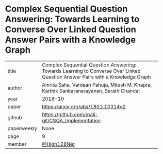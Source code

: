 # Complex Sequential Question Answering: Towards Learning to Converse Over Linked Question Answer Pairs with a Knowledge Graph


|  |  |
| :--- | :--- |
| title | Complex Sequential Question Answering: Towards Learning to Converse Over Linked Question Answer Pairs with a Knowledge Graph |
| author | Amrita Saha, Vardaan Pahuja, Mitesh M. Khapra, Karthik Sankaranarayanan, Sarath Chandar |
| year | 2018-10 |
| paper |  https://arxiv.org/abs/1801.10314v2 |
| github |  https://github.com/mali-git/CSQA_Implementation |
| paperweekly |  None |
| page | 9 |
| member | [@High128Net](https://github.com/High128Net) |
